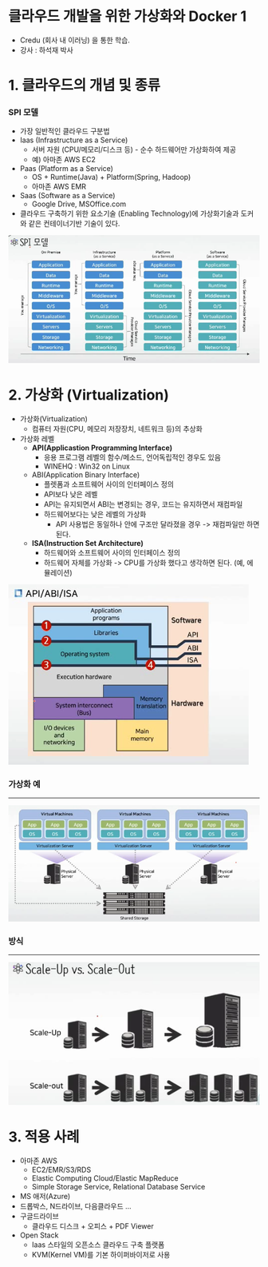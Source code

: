 # 클라우드 개발을 위한 가상화와 Docker 1 

- Credu (회사 내 이러닝) 을 통한 학습.
- 강사 : 하석재 박사



# 1. 클라우드의 개념 및 종류

### SPI 모델

- 가장 일반적인 클라우드 구분법
- Iaas  (Infrastructure as a Service)
  - 서버 자원 (CPU/메모리/디스크 등) - 순수 하드웨어만 가상화하여 제공
  - 예) 아마존 AWS EC2
- Paas (Platform as a Service)
  - OS + Runtime(Java) + Platform(Spring, Hadoop)
  - 아마존 AWS EMR
- Saas (Software as a Service)
  - Google Drive, MSOffice.com
- 클라우드 구축하기 위한 요소기술 (Enabling Technology)에 가상화기술과 도커와 같은 컨테이너기반 기술이 있다.

![ch1](./image/ch1/1.png)

# 2. 가상화 (Virtualization)

- 가상화(Virtualization)
  - 컴퓨터 자원(CPU, 메모리 저장장치, 네트워크 등)의 추상화
- 가상화 레벨
  - **API(Applicastion Programming Interface)**
    - 응용 프로그램 레벨의 함수/메소드, 언어독립적인 경우도 있음
    - WINEHQ : Win32 on Linux
  - ABI(Application Binary Interface)
    - 플렛폼과 소프트웨어 사이의 인터페이스 정의
    - API보다 낮은 레벨
    - API는 유지되면서 ABI는 변경되는 경우, 코드는 유지하면서 재컴파일
    - 하드웨어보다는 낮은 레벨의 가상화 
      - API 사용법은 동일하나 안에 구조만 달라졌을 경우 -> 재컴파일만 하면 된다.
  - **ISA(Instruction Set Architecture)**
    - 하드웨어와 소프트웨어 사이의 인터페이스 정의 
    - 하드웨어 자체를 가상화 -> CPU를 가상화 했다고 생각하면 된다. (예, 에뮬레이션)

![vr](./image/ch1/2.png)



### 가상화 예 

----

![vr_ex](./image/ch1/3.png)

### 방식 

----

![scale](./image/ch1/4.png)



# 3. 적용 사례

- 아마존 AWS 
  - EC2/EMR/S3/RDS
  - Elastic Computing Cloud/Elastic MapReduce
  - Simple Storage Service, Relational Database Service
- MS 애저(Azure)
- 드롭박스, N드라이브, 다음클라우드 ...
- 구글드라이브
  - 클라우드 디스크 + 오피스 + PDF Viewer
- Open Stack
  - Iaas 스타일의 오픈소스 클라우드 구축 플랫폼
  - KVM(Kernel VM)를 기본 하이퍼바이저로 사용